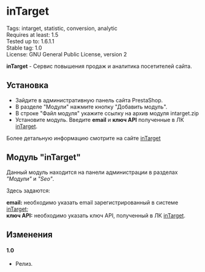 # inTarget

Tags: intarget, statistic, conversion, analytic  
Requires at least: 1.5  
Tested up to: 1.6.1.1  
Stable tag: 1.0  
License: GNU General Public License, version 2  

**inTarget** - Сервис повышения продаж и аналитика посетителей сайта.

## Установка

 - Зайдите в административную панель сайта PrestaShop.
 - В разделе "Модули" нажмите кнопку "Добавить модуль".
 - В строке "Файл модуля" укажите ссылку на архив модуля intarget.zip
 - Установите модуль. Введите **email** и **ключ API** полученные в ЛК [inTarget](https://intarget.ru).

Более детальную информацию смотрите на сайте [inTarget](https://intarget.ru)

## Модуль "inTarget"

Данный модуль находится на панели администрации в разделах *"Модули"* и *"Seo"*.

Здесь задаются:

**email:** необходимо указать email зарегистрированный в системе [inTarget](https://intarget.ru);  
**ключ API:** необходимо указать ключ API, полученный в ЛК [inTarget](https://intarget.ru).

## Изменения

#### 1.0
 * Релиз.
